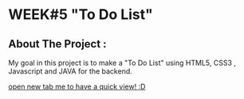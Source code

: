 # WEEK#5 "To Do List"

## About The Project : 
My goal in this project is to make a "To Do List" using HTML5, CSS3 , Javascript and JAVA for the backend.

[open new tab me to have a quick view! :D](https://marvienicole.github.io/personalproject-ToDoList/)
